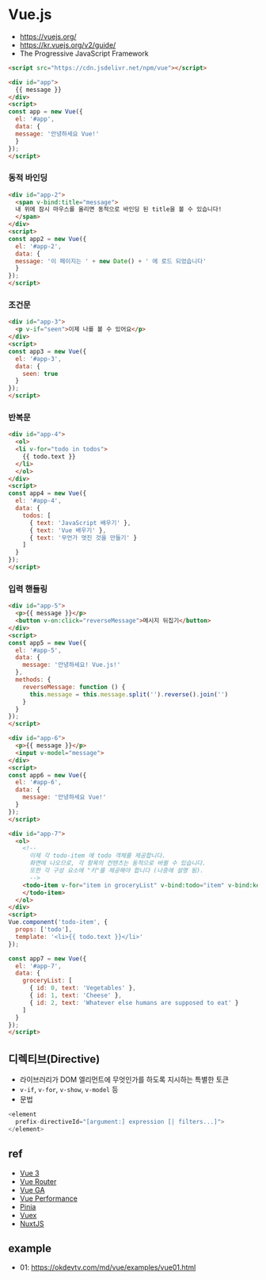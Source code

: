 # Vue.js
- https://vuejs.org/
- https://kr.vuejs.org/v2/guide/
- The Progressive JavaScript Framework

```html
<script src="https://cdn.jsdelivr.net/npm/vue"></script>
```

```html
<div id="app">
  {{ message }}
</div>
<script>
const app = new Vue({
  el: '#app',
  data: {
  message: '안녕하세요 Vue!'
  }
});
</script>
```

### 동적 바인딩

```html
<div id="app-2">
  <span v-bind:title="message">
  내 위에 잠시 마우스를 올리면 동적으로 바인딩 된 title을 볼 수 있습니다!
  </span>
</div>
<script>
const app2 = new Vue({
  el: '#app-2',
  data: {
  message: '이 페이지는 ' + new Date() + ' 에 로드 되었습니다'
  }
});
</script>
```

### 조건문

```html
<div id="app-3">
  <p v-if="seen">이제 나를 볼 수 있어요</p>
</div>
<script>
const app3 = new Vue({
  el: '#app-3',
  data: {
    seen: true
  }
});
</script>
```

### 반복문

```html
<div id="app-4">
  <ol>
  <li v-for="todo in todos">
    {{ todo.text }}
  </li>
  </ol>
</div>
<script>
const app4 = new Vue({
  el: '#app-4',
  data: {
    todos: [
      { text: 'JavaScript 배우기' },
      { text: 'Vue 배우기' },
      { text: '무언가 멋진 것을 만들기' }
    ]
  }
});
</script>
```

### 입력 핸들링

```html
<div id="app-5">
  <p>{{ message }}</p>
  <button v-on:click="reverseMessage">메시지 뒤집기</button>
</div>
<script>
const app5 = new Vue({
  el: '#app-5',
  data: {
    message: '안녕하세요! Vue.js!'
  },
  methods: {
    reverseMessage: function () {
      this.message = this.message.split('').reverse().join('')
    }
  }
});
</script>
```

```html
<div id="app-6">
  <p>{{ message }}</p>
  <input v-model="message">
</div>
<script>
const app6 = new Vue({
  el: '#app-6',
  data: {
    message: '안녕하세요 Vue!'
  }
});
</script>
```

```html
<div id="app-7">
  <ol>
    <!--
      이제 각 todo-item 에 todo 객체를 제공합니다.
      화면에 나오므로, 각 항목의 컨텐츠는 동적으로 바뀔 수 있습니다.
      또한 각 구성 요소에 "키"를 제공해야 합니다 (나중에 설명 됨).
      -->
    <todo-item v-for="item in groceryList" v-bind:todo="item" v-bind:key="item.id">
    </todo-item>
  </ol>
</div>
<script>
Vue.component('todo-item', {
  props: ['todo'],
  template: '<li>{{ todo.text }}</li>'
});

const app7 = new Vue({
  el: '#app-7',
  data: {
    groceryList: [
      { id: 0, text: 'Vegetables' },
      { id: 1, text: 'Cheese' },
      { id: 2, text: 'Whatever else humans are supposed to eat' }
    ]
  }
});
</script>
```

## 디렉티브(Directive)
- 라이브러리가 DOM 엘리먼트에 무엇인가를 하도록 지시하는 특별한 토큰
- `v-if`, `v-for`, `v-show`, `v-model` 등
- 문법

```js
<element
  prefix-directiveId="[argument:] expression [| filters...]">
</element>
```

## ref
- [Vue 3](/mib/vue/vue3)
- [Vue Router](/mib/vue/router)
- [Vue GA](/mib/vue/mkt)
- [Vue Performance](/mib/vue/perf)
- [Pinia](/mib/vue/pinia)
- [Vuex](/mib/vue/vuex)
- [NuxtJS](/mib/nuxt)

## example
- 01: https://okdevtv.com/md/vue/examples/vue01.html

